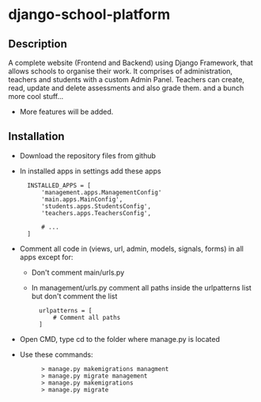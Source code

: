 # django-school-platform

## Description

A complete website (Frontend and Backend) using Django Framework, that allows schools to organise their work.
It comprises of administration, teachers and students with a custom Admin Panel.
Teachers can create, read, update and delete assessments and also grade them. 
and a bunch more cool stuff...
* More features will be added.

## Installation

* Download the repository files from github
* In installed apps in settings add these apps

        INSTALLED_APPS = [
            'management.apps.ManagementConfig'
            'main.apps.MainConfig',
            'students.apps.StudentsConfig',
            'teachers.apps.TeachersConfig',
            
            # ...
        ]

* Comment all code in (views, url, admin, models, signals, forms) in all apps except for:
    * Don't comment main/urls.py
    * In management/urls.py comment all paths inside the urlpatterns list but don't comment the list
    
            urlpatterns = [
                # Comment all paths
            ]

* Open CMD, type cd to the folder where manage.py is located
* Use these commands:

            > manage.py makemigrations managment
            > manage.py migrate management
            > manage.py makemigrations
            > manage.py migrate

 
            
        
        
